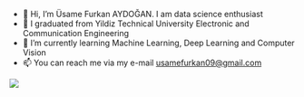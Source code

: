- 👋 Hi, I’m Üsame Furkan AYDOĞAN.
I am data science enthusiast
- 🔭 I graduated from Yildiz Technical University Electronic and Communication Engineering
- 🌱 I’m currently learning Machine Learning, Deep Learning and Computer Vision
- 📫 You can reach me via my e-mail usamefurkan09@gmail.com


![](https://c.tenor.com/NOYF3f82b_gAAAAC/programmer.gif)


<!---
usamefurkan/usamefurkan is a ✨ special ✨ repository because its `README.md` (this file) appears on your GitHub profile.
You can click the Preview link to take a look at your changes.
--->
